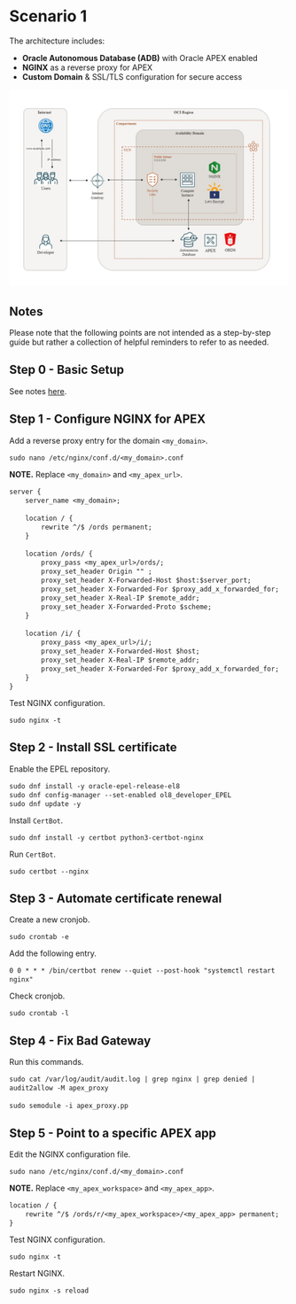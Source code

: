# Scenario 1

The architecture includes:
- **Oracle Autonomous Database (ADB)** with Oracle APEX enabled
- **NGINX** as a reverse proxy for APEX
- **Custom Domain** & SSL/TLS configuration for secure access

![Scenario 1](./images/scenario_1.png)

## Notes

Please note that the following points are not intended as a step-by-step guide but rather a collection of helpful reminders to refer to as needed.

## Step 0 - Basic Setup

See notes [here](./basic_setup.md).

## Step 1 - Configure NGINX for APEX

Add a reverse proxy entry for the domain ```<my_domain>```.

```
sudo nano /etc/nginx/conf.d/<my_domain>.conf
```

**NOTE.** Replace ```<my_domain>``` and ```<my_apex_url>```.

```
server {
    server_name <my_domain>;

    location / {
        rewrite ^/$ /ords permanent;
    }

    location /ords/ {
        proxy_pass <my_apex_url>/ords/;
        proxy_set_header Origin "" ;
        proxy_set_header X-Forwarded-Host $host:$server_port;        
        proxy_set_header X-Forwarded-For $proxy_add_x_forwarded_for;        
        proxy_set_header X-Real-IP $remote_addr;
        proxy_set_header X-Forwarded-Proto $scheme;   
    }

    location /i/ {
        proxy_pass <my_apex_url>/i/;
        proxy_set_header X-Forwarded-Host $host;
        proxy_set_header X-Real-IP $remote_addr;
        proxy_set_header X-Forwarded-For $proxy_add_x_forwarded_for;
    }
}
```

Test NGINX configuration.

```
sudo nginx -t 
```

## Step 2 - Install SSL certificate

Enable the EPEL repository.

```
sudo dnf install -y oracle-epel-release-el8
sudo dnf config-manager --set-enabled ol8_developer_EPEL
sudo dnf update -y
```

Install ```CertBot```.

```
sudo dnf install -y certbot python3-certbot-nginx
```

Run ```CertBot```.

```
sudo certbot --nginx
```

## Step 3 - Automate certificate renewal

Create a new cronjob.

```
sudo crontab -e
```

Add the following entry.

```
0 0 * * * /bin/certbot renew --quiet --post-hook "systemctl restart nginx"
```

Check cronjob.

```
sudo crontab -l
```

## Step 4 - Fix Bad Gateway 

Run this commands.

```
sudo cat /var/log/audit/audit.log | grep nginx | grep denied | audit2allow -M apex_proxy

sudo semodule -i apex_proxy.pp
```

## Step 5 - Point to a specific APEX app

Edit the NGINX configuration file.

```
sudo nano /etc/nginx/conf.d/<my_domain>.conf
```

**NOTE.** Replace ```<my_apex_workspace>``` and ```<my_apex_app>```.

```
location / {
    rewrite ^/$ /ords/r/<my_apex_workspace>/<my_apex_app> permanent;
}
```

Test NGINX configuration.

```
sudo nginx -t 
```

Restart NGINX.

```
sudo nginx -s reload
```